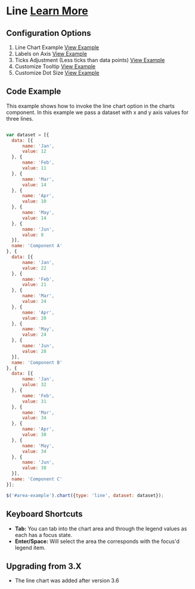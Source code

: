 
# Line  [Learn More](#)

## Configuration Options

1. Line Chart Example [View Example]( ../components/line/example-index)
2. Labels on Axis [View Example]( ../components/line/example-axis-labels)
3. Ticks Adjustment (Less ticks than data points) [View Example]( ../components/line/example-axis-ticks)
4. Customize Tooltip [View Example]( ../components/line/example-custom-tooltip)
4. Customize Dot Size [View Example]( ../components/line/example-custom-dots)

## Code Example

This example shows how to invoke the line chart option in the charts component. In this example we pass a dataset with x and y axis values for three lines.

```javascript

var dataset = [{
  data: [{
      name: 'Jan',
      value: 12
  }, {
      name: 'Feb',
      value: 11
  }, {
      name: 'Mar',
      value: 14
  }, {
      name: 'Apr',
      value: 10
  }, {
      name: 'May',
      value: 14
  }, {
      name: 'Jun',
      value: 8
  }],
  name: 'Component A'
}, {
  data: [{
      name: 'Jan',
      value: 22
  }, {
      name: 'Feb',
      value: 21
  }, {
      name: 'Mar',
      value: 24
  }, {
      name: 'Apr',
      value: 20
  }, {
      name: 'May',
      value: 24
  }, {
      name: 'Jun',
      value: 28
  }],
  name: 'Component B'
}, {
  data: [{
      name: 'Jan',
      value: 32
  }, {
      name: 'Feb',
      value: 31
  }, {
      name: 'Mar',
      value: 34
  }, {
      name: 'Apr',
      value: 30
  }, {
      name: 'May',
      value: 34
  }, {
      name: 'Jun',
      value: 38
  }],
  name: 'Component C'
}];

$('#area-example').chart({type: 'line', dataset: dataset});


```

## Keyboard Shortcuts

-   **Tab:** You can tab into the chart area and through the legend values as each has a focus state.
-   **Enter/Space:** Will select the area the corresponds with the focus'd legend item.

## Upgrading from 3.X

-   The line chart was added after version 3.6
